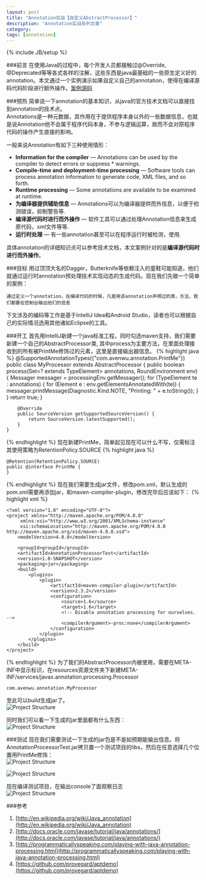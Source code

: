 ```yaml
---
layout: post
title: "Annotation实战【自定义AbstractProcessor】"
description: "Annotation实战系列文章"
category:
tags: [annotation]
---
```

{% include JB/setup %}

###前言
在使用Java的过程中，每个开发人员都接触过@Override, @Deprecated等等各式各样的注解，这些东西是java最基础的一些原生定义好的annotation。本文通过一个实例演示如果自定义自己的annotation，使得在编译源码代码阶段进行额外操作。[案例源码](https://github.com/avenwu/annotationprocessortest.git)

###预热
简单说一下annotation的基本知识，从java的官方技术文档可以直接找到annotation的技术点。  
Annotations是一种元数据，其作用在于提供程序本身以外的一些数据信息，也就是说Annotation他不会属于程序代码本身，不参与逻辑运算，故而不会对原程序代码的操作产生直接的影响。  

一般来说Annotation有如下三种使用情形：  

* **Information for the compiler** — Annotations can be used by the compiler to detect errors or suppress * warnings.
* **Compile-time and deployment-time processing** — Software tools can process annotation information to generate code, XML files, and so forth.
* **Runtime processing** — Some annotations are available to be examined at runtime.
* **为编译器提供辅助信息** — Annotations可以为编译器提供而外信息，以便于检测错误，抑制警告等.
* **编译源代码时进行而外操作** — 软件工具可以通过处理Annotation信息来生成原代码，xml文件等等.
* **运行时处理** — 有一些annotation甚至可以在程序运行时被检测，使用.

具体annotation的详细知识点可以参考技术文档，本文案例针对的是**编译源代码时进行而外操作**。

###目标
用过顶顶大名的Dagger，Butterknife等依赖注入的童鞋可能知道，他们就通过运行时annotation预处理技术实现动态的生成代码。现在我们先做一个简单的案例：
	
	通过定义一个annotation，在编译代码的时候，凡是用该annotation声明过的类，方法，我们都要在控制台输出他们的信息

下文涉及的编码等工作是基于IntelliJ Idea和Android Studio，读者也可以根据自己的实际情况选用其他诸如Eclipse的工具。

###开工
首先用IntelliJ新建一个java标准工程，同时勾选maven支持，我们需要新建一个自己的AbstractProcessor类, 其中process为主要方法，在里面处理接收到的所有被PrintMe修饰过的元素，这里是直接输出器信息。
{% highlight java %}
    @SupportedAnnotationTypes({"com.avenwu.annotation.PrintMe"})
	public class MyProcessor extends AbstractProcessor {
	    public boolean process(Set<? extends TypeElement> annotations, RoundEnvironment env) {
	        Messager messager = processingEnv.getMessager();
	        for (TypeElement te : annotations) {
	            for (Element e : env.getElementsAnnotatedWith(te)) {
	                messager.printMessage(Diagnostic.Kind.NOTE, "Printing: " + e.toString());
	            }
	        }
	        return true;
	    }
	
	    @Override
	    public SourceVersion getSupportedSourceVersion() {
	        return SourceVersion.latestSupported();
	    }
	}
{% endhighlight %}
现在新建PrintMe，简单起见现在可以什么不写，仅需标注其使用策略为RetentionPolicy.SOURCE
{% highlight java %}

	@Retention(RetentionPolicy.SOURCE)
	public @interface PrintMe {
	}
{% endhighlight %}
现在我们需要生成jar文件，修改pom.xml，默认生成的pom.xml需要再添加<packaging>jar</packaging>，和maven-compiler-plugin，修改完毕后应该如下：
{% highlight xml %}

	<?xml version="1.0" encoding="UTF-8"?>
	<project xmlns="http://maven.apache.org/POM/4.0.0"
         xmlns:xsi="http://www.w3.org/2001/XMLSchema-instance"
         xsi:schemaLocation="http://maven.apache.org/POM/4.0.0 http://maven.apache.org/xsd/maven-4.0.0.xsd">
	    <modelVersion>4.0.0</modelVersion>
	
	    <groupId>groupId</groupId>
	    <artifactId>AnnotationProcessorTest</artifactId>
	    <version>1.0-SNAPSHOT</version>
	    <packaging>jar</packaging>
	    <build>
	        <plugins>
	            <plugin>
	                <artifactId>maven-compiler-plugin</artifactId>
	                <version>2.3.2</version>
	                <configuration>
	                    <source>1.6</source>
	                    <target>1.6</target>
	                    <!-- Disable annotation processing for ourselves. -->
	                    <compilerArgument>-proc:none</compilerArgument>
	                </configuration>
	            </plugin>
	        </plugins>
	    </build>
	</project>
{% endhighlight %}
为了我们的AbstractProcessor内被使用，需要在META-INF中显示标识，在resources资源文件夹下新建META-INF/services/javax.annotation.processing.Processor

	com.avenwu.annotation.MyProcessor

至此可以build生成jar了。  
![Project Structure](http://7u2jir.com1.z0.glb.clouddn.com/project-structure.PNG)

同时我们可以看一下生成的jar里面都有什么东西：  
![Project Structure](http://7u2jir.com1.z0.glb.clouddn.com/target-jar-structure.PNG)

###测试
现在我们需要测试一下生成的jar包是不是如预期能输出信息。将AnnotationProcessorTest.jar拷贝置一个测试项目的libs，然后在任意选择几个位置用PrintMe修饰：  
![Project Structure](http://7u2jir.com1.z0.glb.clouddn.com/jar-in-libs.PNG)  

![Project Structure](http://7u2jir.com1.z0.glb.clouddn.com/annotated-file.PNG)  

现在编译测试项目，在输出console了面观察日志  
![Project Structure](http://7u2jir.com1.z0.glb.clouddn.com/build-console-log.PNG)  


###参考
1. [http://en.wikipedia.org/wiki/Java_annotation](http://en.wikipedia.org/wiki/Java_annotation)
2. [http://docs.oracle.com/javase/tutorial/java/annotations/](http://docs.oracle.com/javase/tutorial/java/annotations/)
3. [http://programmaticallyspeaking.com/playing-with-java-annotation-processing.html](http://programmaticallyspeaking.com/playing-with-java-annotation-processing.html)
4. [https://github.com/provegard/aptdemo](https://github.com/provegard/aptdemo)

